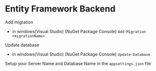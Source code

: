 # Entity Framework Backend
Add migration 
-   in windows(Visual Studio) (NuGet Package Console) `Add-Migration <migrationName>`

Update database 
-   in windows(Visual Studio) (NuGet Package Console) `Update-Database`




Setup your Server Name and Database Name in the `appsettings.json` file
